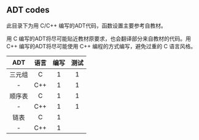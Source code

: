 ## ADT codes

此目录下为用 C/C++ 编写的ADT代码，函数设置主要参考自教材。

用 C 编写的ADT将尽可能贴近教材原要求，也会翻译部分来自教材的代码。用 C++ 编写的ADT将尽可能使用 C++ 编程的方式编写，避免过重的 C 语言风格。

|ADT|语言|编写|测试|
|:--:|:--:|:--:|:--:|
|三元组|C|1|1|
|-|C++|1|1|
|顺序表|C|1|1|
|-|C++|1|1|
|链表|C|1||
|-|C++|1||
